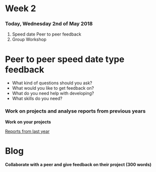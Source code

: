 # Week 2

### Today, Wednesday 2nd of May 2018

1. Speed date Peer to peer feedback
2. Group Workshop

# Peer to peer speed date type feedback

* What kind of questions should you ask?
* What would you like to get feedback on?
* What do you need help with developing?
* What skills do you need?

### Work on projects and analyse reports from previous years

**Work on your projects**

[Reports from last year](https://github.com/RavensbourneWebMedia/FinalMajorProject-/tree/2017/2018/sessions/09/assets/reports)

# Blog


**Collaborate with a peer and give feedback on their project (300 words)**
